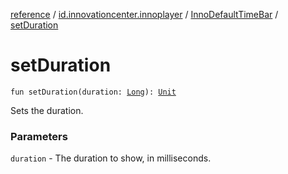 [reference](../../index.md) / [id.innovationcenter.innoplayer](../index.md) / [InnoDefaultTimeBar](index.md) / [setDuration](./set-duration.md)

# setDuration

`fun setDuration(duration: `[`Long`](https://kotlinlang.org/api/latest/jvm/stdlib/kotlin/-long/index.html)`): `[`Unit`](https://kotlinlang.org/api/latest/jvm/stdlib/kotlin/-unit/index.html)

Sets the duration.

### Parameters

`duration` - The duration to show, in milliseconds.